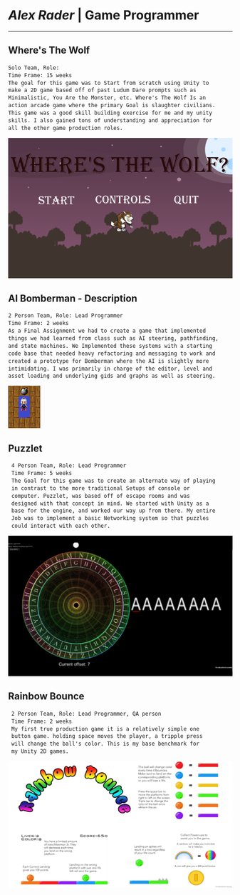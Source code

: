 # *Alex Rader* | Game Programmer
---------------------------------

## Where's The Wolf
```markdown
Solo Team, Role: 
Time Frame: 15 weeks 
The goal for this game was to Start from scratch using Unity to 
make a 2D game based off of past Ludum Dare prompts such as
Minimalistic, You Are the Monster, etc. Where's The Wolf Is an 
action arcade game where the primary Goal is slaughter civilians.
This game was a good skill building exercise for me and my unity 
skills. I also gained tons of understanding and appreciation for
all the other game production roles.
```
<img src="https://github.com/AlexRader/AlexRader.github.io/blob/master/Assets/Untitled.png?raw=true">

## AI Bomberman - Description
```markdown
2 Person Team, Role: Lead Programmer
Time Frame: 2 weeks 
As a Final Assignment we had to create a game that implemented
things we had learned from class such as AI steering, pathfinding, 
and state machines. We Implemented these systems with a starting 
code base that needed heavy refactoring and messaging to work and 
created a prototype for Bomberman where the AI is slightly more 
intimidating. I was primarily in charge of the editor, level and
asset loading and underlying gids and graphs as well as steering.
```

<img src="https://github.com/AlexRader/AlexRader.github.io/blob/master/Assets/Bomber.png?raw=true">

## Puzzlet
```markdown
 4 Person Team, Role: Lead Programmer  
 Time Frame: 5 weeks 
 The Goal for this game was to create an alternate way of playing 
 in contrast to the more traditional Setups of console or 
 computer. Puzzlet, was based off of escape rooms and was 
 designed with that concept in mind. We started with Unity as a 
 base for the engine, and worked our way up from there. My entire 
 Job was to implement a basic Networking system so that puzzles 
 could interact with each other.
```
<img src="https://github.com/AlexRader/AlexRader.github.io/blob/master/Assets/Puzzlet.png?raw=true">


## Rainbow Bounce
```markdown
 2 Person Team, Role: Lead Programmer, QA person
 Time Frame: 2 weeks 
 My first true production game it is a relatively simple one 
 button game. holding space moves the player, a tripple press
 will change the ball's color. This is my base benchmark for
 my Unity 2D games.
```

<img src="https://github.com/AlexRader/AlexRader.github.io/blob/master/Assets/bounce.png?raw=true">
